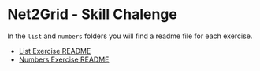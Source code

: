 

# Net2Grid - Skill Chalenge
In the `list` and `numbers` folders you will find a readme file for each exercise.
- [List Exercise README](list/Readme.md)
- [Numbers Exercise README](numbers/Readme.md)